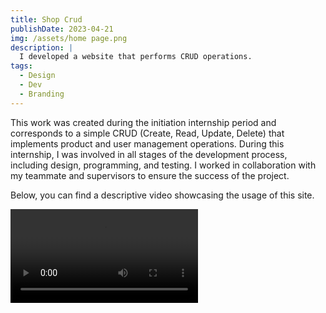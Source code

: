 ```yaml
---
title: Shop Crud
publishDate: 2023-04-21 
img: /assets/home page.png 
description: |
  I developed a website that performs CRUD operations.
tags:
  - Design
  - Dev
  - Branding
---
```


This work was created during the initiation internship period and corresponds to a simple CRUD (Create, Read, Update, Delete) that implements product and user management operations. During this internship, I was involved in all stages of the development process, including design, programming, and testing. I worked in collaboration with my teammate and supervisors to ensure the success of the project.

Below, you can find a descriptive video showcasing the usage of this site.


<video src="/assets/crud.mp4" controls></video>
